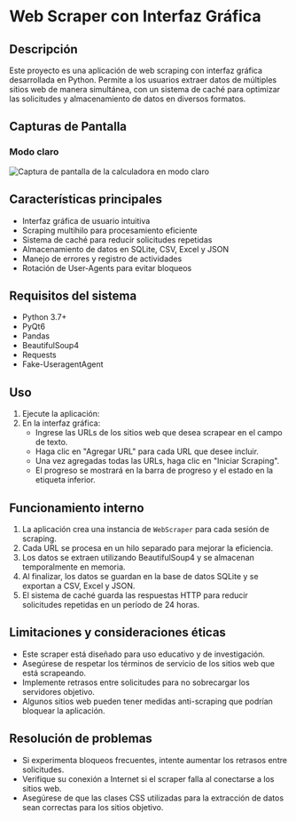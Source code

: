 
# Web Scraper con Interfaz Gráfica

## Descripción
Este proyecto es una aplicación de web scraping con interfaz gráfica desarrollada en Python. Permite a los usuarios extraer datos de múltiples sitios web de manera simultánea, con un sistema de caché para optimizar las solicitudes y almacenamiento de datos en diversos formatos.

## Capturas de Pantalla

### Modo claro
![Captura de pantalla de la calculadora en modo claro]()


## Características principales
- Interfaz gráfica de usuario intuitiva
- Scraping multihilo para procesamiento eficiente
- Sistema de caché para reducir solicitudes repetidas
- Almacenamiento de datos en SQLite, CSV, Excel y JSON
- Manejo de errores y registro de actividades
- Rotación de User-Agents para evitar bloqueos

## Requisitos del sistema
- Python 3.7+
- PyQt6
- Pandas
- BeautifulSoup4
- Requests
- Fake-UseragentAgent


## Uso
1. Ejecute la aplicación:
2. En la interfaz gráfica:
   - Ingrese las URLs de los sitios web que desea scrapear en el campo de texto.
   - Haga clic en "Agregar URL" para cada URL que desee incluir.
   - Una vez agregadas todas las URLs, haga clic en "Iniciar Scraping".
   - El progreso se mostrará en la barra de progreso y el estado en la etiqueta inferior.


## Funcionamiento interno
1. La aplicación crea una instancia de `WebScraper` para cada sesión de scraping.
2. Cada URL se procesa en un hilo separado para mejorar la eficiencia.
3. Los datos se extraen utilizando BeautifulSoup4 y se almacenan temporalmente en memoria.
4. Al finalizar, los datos se guardan en la base de datos SQLite y se exportan a CSV, Excel y JSON.
5. El sistema de caché guarda las respuestas HTTP para reducir solicitudes repetidas en un período de 24 horas.

## Limitaciones y consideraciones éticas
- Este scraper está diseñado para uso educativo y de investigación.
- Asegúrese de respetar los términos de servicio de los sitios web que está scrapeando.
- Implemente retrasos entre solicitudes para no sobrecargar los servidores objetivo.
- Algunos sitios web pueden tener medidas anti-scraping que podrían bloquear la aplicación.

## Resolución de problemas
- Si experimenta bloqueos frecuentes, intente aumentar los retrasos entre solicitudes.
- Verifique su conexión a Internet si el scraper falla al conectarse a los sitios web.
- Asegúrese de que las clases CSS utilizadas para la extracción de datos sean correctas para los sitios objetivo.
